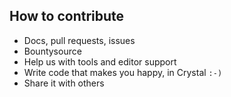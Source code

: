## How to contribute

* Docs, pull requests, issues
* Bountysource
* Help us with tools and editor support
* Write code that makes you happy, in Crystal `:-)`
* Share it with others
